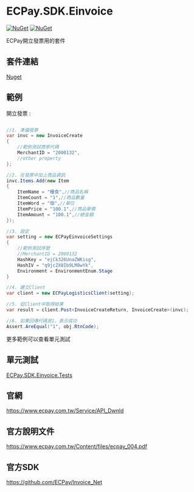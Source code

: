 # ECPay.SDK.Einvoice

[![NuGet](https://img.shields.io/nuget/v/ECPay.SDK.Einvoice.svg)](https://www.nuget.org/packages/ECPay.SDK.Einvoice)
[![NuGet](https://img.shields.io/nuget/dt/ECPay.SDK.Einvoice.svg)](https://www.nuget.org/packages/ECPay.SDK.Einvoice)

ECPay開立發票用的套件

## 套件連結

[Nuget](https://www.nuget.org/packages/ECPay.SDK.Einvoice)

## 範例

開立發票 :

```csharp

//1. 準備發票
var invc = new InvoiceCreate
{
    //範例測試商家代碼
    MerchantID = "2000132",
    //other property
};

//2. 在發票中加上商品資訊
invc.Items.Add(new Item
{
    ItemName = "糧食",//商品名稱
    ItemCount = "1",//商品數量
    ItemWord = "個",//單位
    ItemPrice = "100.1",//商品單價
    ItemAmount = "100.1",//總金額
});

//3. 設定
var setting = new ECPayEinvoiceSettings
{
    //範例測試序號
    //MerchantID = 2000132
    HashKey = "ejCk326UnaZWKisg",
    HashIV = "q9jcZX8Ib9LM8wYk",
    Environment = EnvironmentEnum.Stage
}

//4. 建立Client
var client = new ECPayLogisticsClient(setting);

//5. 從Client中取得結果
var result = client.Post<InvoiceCreateReturn, InvoiceCreate>(invc);

//6. 如果回傳代碼是1，表示成功
Assert.AreEqual("1", obj.RtnCode);

```

更多範例可以查看單元測試

## 單元測試

[ECPay.SDK.Einvoice.Tests](../ECPay.SDK.Einvoice.Tests)

## 官網

https://www.ecpay.com.tw/Service/API_Dwnld

## 官方說明文件

https://www.ecpay.com.tw/Content/files/ecpay_004.pdf

## 官方SDK

https://github.com/ECPay/Invoice_Net

